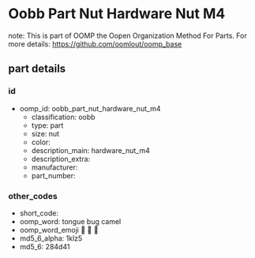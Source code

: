 # Oobb Part Nut Hardware Nut M4  

note: This is part of OOMP the Oopen Organization Method For Parts. For more details: https://github.com/oomlout/oomp_base

##  part details





### id
* oomp_id: oobb_part_nut_hardware_nut_m4
  * classification: oobb
  * type: part
  * size: nut
  * color: 
  * description_main: hardware_nut_m4
  * description_extra: 
  * manufacturer: 
  * part_number: 

### other_codes
* short_code: 
* oomp_word: tongue bug camel
* oomp_word_emoji :tongue: :bug: :camel:
* md5_6_alpha: 1klz5
* md5_6: 284d41